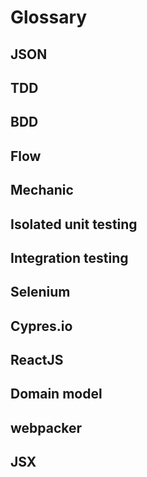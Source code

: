 # Glossary

## JSON

## TDD

## BDD

## Flow

## Mechanic

## Isolated unit testing

## Integration testing

## Selenium

## Cypres.io

## ReactJS

## Domain model

## webpacker

## JSX
